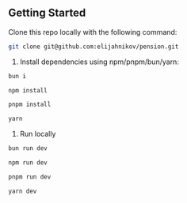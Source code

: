 ## Getting Started

Clone this repo locally with the following command:

```bash
git clone git@github.com:elijahnikov/pension.git
```

1. Install dependencies using npm/pnpm/bun/yarn:

```sh
bun i
```
```sh
npm install
```
```sh
pnpm install
```
```sh
yarn
```

1. Run locally

```sh
bun run dev
```
```sh
npm run dev
```
```sh
pnpm run dev
```
```sh
yarn dev
```